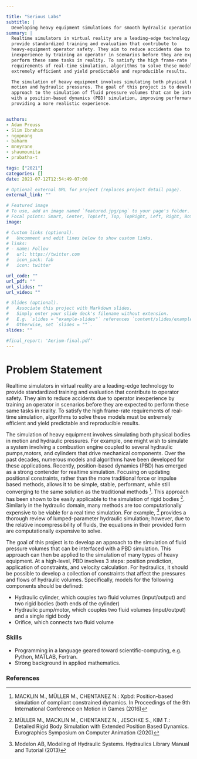 ```yaml
---

title: "Serious Labs"
subtitle: |
  Developing heavy equipment simulations for smooth hydraulic operation
summary: |
  Realtime simulators in virtual reality are a leading-edge technology to
  provide standardized training and evaluation that contribute to
  heavy-equipment operator safety. They aim to reduce accidents due to operator
  inexperience by training an operator in scenarios before they are expected to
  perform these same tasks in reality. To satisfy the high frame-rate
  requirements of real-time simulation, algorithms to solve these models must be
  extremely efficient and yield predictable and reproducible results.

  The simulation of heavy equipment involves simulating both physical bodies in
  motion and hydraulic pressures. The goal of this project is to develop an
  approach to the simulation of fluid pressure volumes that can be interfaced
  with a position-based dynamics (PBD) simulation, improving performance and
  providing a more realistic experience.


authors:
- Adam Preuss
- Slim Ibrahim
- ngopnang
- baharm
- mneyrane
- shaumoumita
- prabatha-t

tags: ["2021"]
categories: []
date: 2021-07-12T12:54:49-07:00

# Optional external URL for project (replaces project detail page).
external_link: ""

# Featured image
# To use, add an image named `featured.jpg/png` to your page's folder.
# Focal points: Smart, Center, TopLeft, Top, TopRight, Left, Right, BottomLeft, Bottom, BottomRight.
image:

# Custom links (optional).
#   Uncomment and edit lines below to show custom links.
# links:
# - name: Follow
#   url: https://twitter.com
#   icon_pack: fab
#   icon: twitter

url_code: ""
url_pdf: ""
url_slides: ""
url_video: ""

# Slides (optional).
#   Associate this project with Markdown slides.
#   Simply enter your slide deck's filename without extension.
#   E.g. `slides = "example-slides"` references `content/slides/example-slides.md`.
#   Otherwise, set `slides = ""`.
slides: ""

#final_report: 'Aerium-final.pdf'
---
```


# Problem Statement

Realtime simulators in virtual reality are a leading-edge technology to provide
standardized training and evaluation that contribute to operator safety. They
aim to reduce accidents due to operator inexperience by training an operator in
scenarios before they are expected to perform these same tasks in reality. To
satisfy the high frame-rate requirements of real-time simulation, algorithms to
solve these models must be extremely efficient and yield predictable and
reproducible results.

The simulation of heavy equipment involves simulating both physical bodies in
motion and hydraulic pressures. For example, one might wish to simulate a system
involving a combustion engine coupled to several hydraulic pumps,motors, and
cylinders that drive mechanical components. Over the past decades, numerous
models and algorithms have been developed for these applications. Recently,
position-based dynamics (PBD) has emerged as a strong contender for realtime
simulation. Focusing on updating positional constraints, rather than the more
traditional force or impulse based methods, allows it to be simple, stable,
performant, while still converging to the same solution as the traditional
methods [^1]. This approach has been shown to be easily applicable to the
simulation of rigid bodies [^2]. Similarly in the hydraulic domain, many methods
are too computationally expensive to be viable for a real time simulation. For
example, [^3] provides a thorough review of lumped-parameter hydraulic
simulation; however, due to the relative incompressibility of fluids, the
equations in their provided form are computationally expensive to solve.

The goal of this project is to develop an approach to the simulation of fluid
pressure volumes that can be interfaced with a PBD simulation. This approach can
then be applied to the simulation of many types of heavy equipment. At a
high-level, PBD involves 3 steps: position prediction, application of
constraints, and velocity calculation. For hydraulics, it should be possible to
develop a collection of constraints that affect the pressures and flows of
hydraulic volumes. Specifically, models for the following components should be
defined:

  * Hydraulic cylinder, which couples two fluid volumes (input/output) and two
    rigid bodies (both ends of the cylinder)
  * Hydraulic pump/motor, which couples two fluid volumes (input/output) and a
    single rigid body
  * Orifice, which connects two fluid volume

### Skills
  * Programming in a language geared toward scientific-computing, e.g. Python,
    MATLAB, Fortran.
  * Strong background in applied mathematics.

### References
[^1]: MACKLIN M., MÜLLER M., CHENTANEZ N.: Xpbd: Position-based simulation of
compliant constrained dynamics. In Proceedings of the 9th International
Conference on Motion in Games (2016)
[^2]: MÜLLER M., MACKLIN M., CHENTANEZ N., JESCHKE S., KIM T.: Detailed Rigid
Body Simulation with Extended Position Based Dynamics. Eurographics Symposium on
Computer Animation (2020)
[^3]: Modelon AB, Modeling of Hydraulic Systems. Hydraulics Library Manual and
Tutorial (2013)

